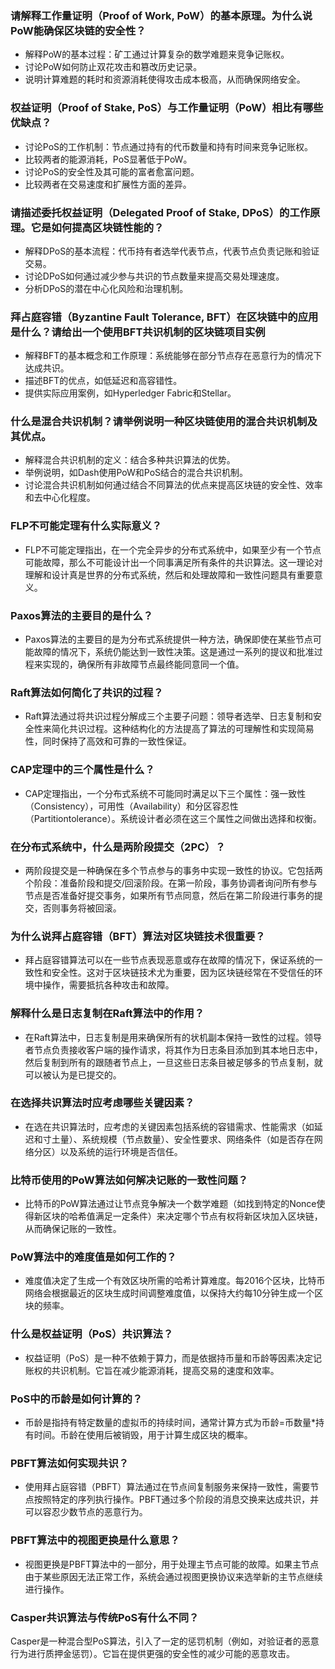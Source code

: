 ### 请解释工作量证明（Proof of Work, PoW）的基本原理。为什么说PoW能确保区块链的安全性？

- 解释PoW的基本过程：矿工通过计算复杂的数学难题来竞争记账权。
- 讨论PoW如何防止双花攻击和篡改历史记录。
- 说明计算难题的耗时和资源消耗使得攻击成本极高，从而确保网络安全。

### 权益证明（Proof of Stake, PoS）与工作量证明（PoW）相比有哪些优缺点？

- 讨论PoS的工作机制：节点通过持有的代币数量和持有时间来竞争记账权。
- 比较两者的能源消耗，PoS显著低于PoW。
- 讨论PoS的安全性及其可能的富者愈富问题。
- 比较两者在交易速度和扩展性方面的差异。

### 请描述委托权益证明（Delegated Proof of Stake, DPoS）的工作原理。它是如何提高区块链性能的？

- 解释DPoS的基本流程：代币持有者选举代表节点，代表节点负责记账和验证交易。
- 讨论DPoS如何通过减少参与共识的节点数量来提高交易处理速度。
- 分析DPoS的潜在中心化风险和治理机制。

### 拜占庭容错（Byzantine Fault Tolerance, BFT）在区块链中的应用是什么？请给出一个使用BFT共识机制的区块链项目实例

- 解释BFT的基本概念和工作原理：系统能够在部分节点存在恶意行为的情况下达成共识。
- 描述BFT的优点，如低延迟和高容错性。
- 提供实际应用案例，如Hyperledger Fabric和Stellar。

### 什么是混合共识机制？请举例说明一种区块链使用的混合共识机制及其优点。

- 解释混合共识机制的定义：结合多种共识算法的优势。
- 举例说明，如Dash使用PoW和PoS结合的混合共识机制。
- 讨论混合共识机制如何通过结合不同算法的优点来提高区块链的安全性、效率和去中心化程度。

### FLP不可能定理有什么实际意义？

- FLP不可能定理指出，在一个完全异步的分布式系统中，如果至少有一个节点可能故障，那么不可能设计出一个同事满足所有条件的共识算法。这一理论对理解和设计真是世界的分布式系统，然后和处理故障和一致性问题具有重要意义。

### Paxos算法的主要目的是什么？

- Paxos算法的主要目的是为分布式系统提供一种方法，确保即使在某些节点可能故障的情况下，系统仍能达到一致性决策。这是通过一系列的提议和批准过程来实现的，确保所有非故障节点最终能同意同一个值。

### Raft算法如何简化了共识的过程？

- Raft算法通过将共识过程分解成三个主要子问题：领导者选举、日志复制和安全性来简化共识过程。这种结构化的方法提高了算法的可理解性和实现简易性，同时保持了高效和可靠的一致性保证。

### CAP定理中的三个属性是什么？

- CAP定理指出，一个分布式系统不可能同时满足以下三个属性：强一致性（Consistency），可用性（Availability）和分区容忍性（Partitiontolerance）。系统设计者必须在这三个属性之间做出选择和权衡。

### 在分布式系统中，什么是两阶段提交（2PC）？

- 两阶段提交是一种确保在多个节点参与的事务中实现一致性的协议。它包括两个阶段：准备阶段和提交/回滚阶段。在第一阶段，事务协调者询问所有参与节点是否准备好提交事务，如果所有节点同意，然后在第二阶段进行事务的提交，否则事务将被回滚。

### 为什么说拜占庭容错（BFT）算法对区块链技术很重要？

- 拜占庭容错算法可以在一些节点表现恶意或存在故障的情况下，保证系统的一致性和安全性。这对于区块链技术尤为重要，因为区块链经常在不受信任的环境中操作，需要抵抗各种攻击和故障。

### 解释什么是日志复制在Raft算法中的作用？

- 在Raft算法中，日志复制是用来确保所有的状机副本保持一致性的过程。领导者节点负责接收客户端的操作请求，将其作为日志条目添加到其本地日志中，然后复制到所有的跟随者节点上，一旦这些日志条目被足够多的节点复制，就可以被认为是已提交的。

### 在选择共识算法时应考虑哪些关键因素？

- 在选在共识算法时，应考虑的关键因素包括系统的容错需求、性能需求（如延迟和寸土量）、系统规模（节点数量）、安全性要求、网络条件（如是否存在网络分区）以及系统的运行环境是否信任。

### 比特币使用的PoW算法如何解决记账的一致性问题？

- 比特币的PoW算法通过让节点竞争解决一个数学难题（如找到特定的Nonce使得新区块的哈希值满足一定条件）来决定哪个节点有权将新区块加入区块链，从而确保记账的一致性。

### PoW算法中的难度值是如何工作的？

- 难度值决定了生成一个有效区块所需的哈希计算难度。每2016个区块，比特币网络会根据最近的区块生成时间调整难度值，以保持大约每10分钟生成一个区块的频率。

### 什么是权益证明（PoS）共识算法？

- 权益证明（PoS）是一种不依赖于算力，而是依据持币量和币龄等因素决定记账权的共识机制。它旨在减少能源消耗，提高交易的速度和效率。

### PoS中的币龄是如何计算的？

- 币龄是指持有特定数量的虚拟币的持续时间，通常计算方式为币龄=币数量*持有时间。币龄在使用后被销毁，用于计算生成区块的概率。

### PBFT算法如何实现共识？

- 使用拜占庭容错（PBFT）算法通过在节点间复制服务来保持一致性，需要节点按照特定的序列执行操作。PBFT通过多个阶段的消息交换来达成共识，并可以容忍少数节点的恶意行为。

### PBFT算法中的视图更换是什么意思？

- 视图更换是PBFT算法中的一部分，用于处理主节点可能的故障。如果主节点由于某些原因无法正常工作，系统会通过视图更换协议来选举新的主节点继续进行操作。

### Casper共识算法与传统PoS有什么不同？

Casper是一种混合型PoS算法，引入了一定的惩罚机制（例如，对验证者的恶意行为进行质押金惩罚）。它旨在提供更强的安全性的减少可能的恶意攻击。

